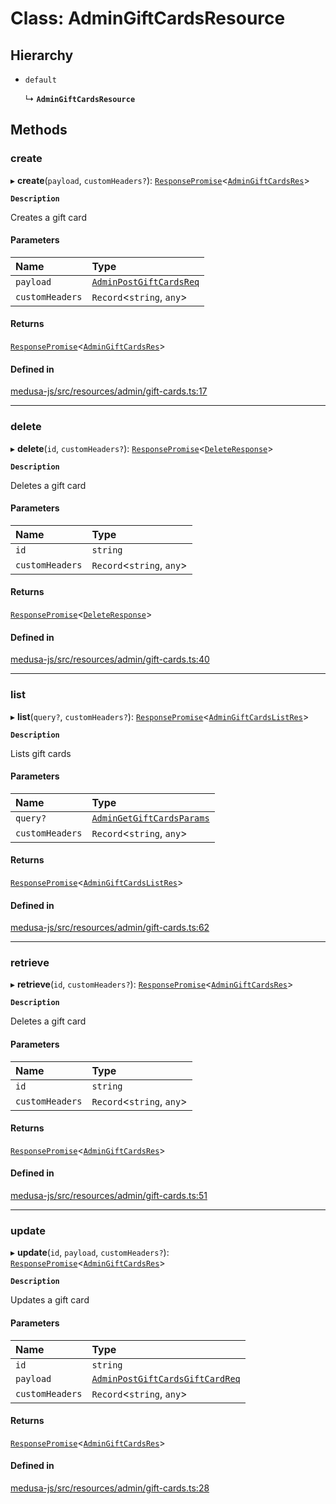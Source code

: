 # Class: AdminGiftCardsResource

## Hierarchy

- `default`

  ↳ **`AdminGiftCardsResource`**

## Methods

### create

▸ **create**(`payload`, `customHeaders?`): [`ResponsePromise`](../modules/internal.md#responsepromise)<[`AdminGiftCardsRes`](../modules/internal-9.md#admingiftcardsres)\>

**`Description`**

Creates a gift card

#### Parameters

| Name | Type |
| :------ | :------ |
| `payload` | [`AdminPostGiftCardsReq`](internal-9.AdminPostGiftCardsReq.md) |
| `customHeaders` | `Record`<`string`, `any`\> |

#### Returns

[`ResponsePromise`](../modules/internal.md#responsepromise)<[`AdminGiftCardsRes`](../modules/internal-9.md#admingiftcardsres)\>

#### Defined in

[medusa-js/src/resources/admin/gift-cards.ts:17](https://github.com/productinfo/medusa/blob/e4e65812/packages/medusa-js/src/resources/admin/gift-cards.ts#L17)

___

### delete

▸ **delete**(`id`, `customHeaders?`): [`ResponsePromise`](../modules/internal.md#responsepromise)<[`DeleteResponse`](../modules/internal-3.md#deleteresponse)\>

**`Description`**

Deletes a gift card

#### Parameters

| Name | Type |
| :------ | :------ |
| `id` | `string` |
| `customHeaders` | `Record`<`string`, `any`\> |

#### Returns

[`ResponsePromise`](../modules/internal.md#responsepromise)<[`DeleteResponse`](../modules/internal-3.md#deleteresponse)\>

#### Defined in

[medusa-js/src/resources/admin/gift-cards.ts:40](https://github.com/productinfo/medusa/blob/e4e65812/packages/medusa-js/src/resources/admin/gift-cards.ts#L40)

___

### list

▸ **list**(`query?`, `customHeaders?`): [`ResponsePromise`](../modules/internal.md#responsepromise)<[`AdminGiftCardsListRes`](../modules/internal-9.md#admingiftcardslistres)\>

**`Description`**

Lists gift cards

#### Parameters

| Name | Type |
| :------ | :------ |
| `query?` | [`AdminGetGiftCardsParams`](internal-9.AdminGetGiftCardsParams.md) |
| `customHeaders` | `Record`<`string`, `any`\> |

#### Returns

[`ResponsePromise`](../modules/internal.md#responsepromise)<[`AdminGiftCardsListRes`](../modules/internal-9.md#admingiftcardslistres)\>

#### Defined in

[medusa-js/src/resources/admin/gift-cards.ts:62](https://github.com/productinfo/medusa/blob/e4e65812/packages/medusa-js/src/resources/admin/gift-cards.ts#L62)

___

### retrieve

▸ **retrieve**(`id`, `customHeaders?`): [`ResponsePromise`](../modules/internal.md#responsepromise)<[`AdminGiftCardsRes`](../modules/internal-9.md#admingiftcardsres)\>

**`Description`**

Deletes a gift card

#### Parameters

| Name | Type |
| :------ | :------ |
| `id` | `string` |
| `customHeaders` | `Record`<`string`, `any`\> |

#### Returns

[`ResponsePromise`](../modules/internal.md#responsepromise)<[`AdminGiftCardsRes`](../modules/internal-9.md#admingiftcardsres)\>

#### Defined in

[medusa-js/src/resources/admin/gift-cards.ts:51](https://github.com/productinfo/medusa/blob/e4e65812/packages/medusa-js/src/resources/admin/gift-cards.ts#L51)

___

### update

▸ **update**(`id`, `payload`, `customHeaders?`): [`ResponsePromise`](../modules/internal.md#responsepromise)<[`AdminGiftCardsRes`](../modules/internal-9.md#admingiftcardsres)\>

**`Description`**

Updates a gift card

#### Parameters

| Name | Type |
| :------ | :------ |
| `id` | `string` |
| `payload` | [`AdminPostGiftCardsGiftCardReq`](internal-9.AdminPostGiftCardsGiftCardReq.md) |
| `customHeaders` | `Record`<`string`, `any`\> |

#### Returns

[`ResponsePromise`](../modules/internal.md#responsepromise)<[`AdminGiftCardsRes`](../modules/internal-9.md#admingiftcardsres)\>

#### Defined in

[medusa-js/src/resources/admin/gift-cards.ts:28](https://github.com/productinfo/medusa/blob/e4e65812/packages/medusa-js/src/resources/admin/gift-cards.ts#L28)
